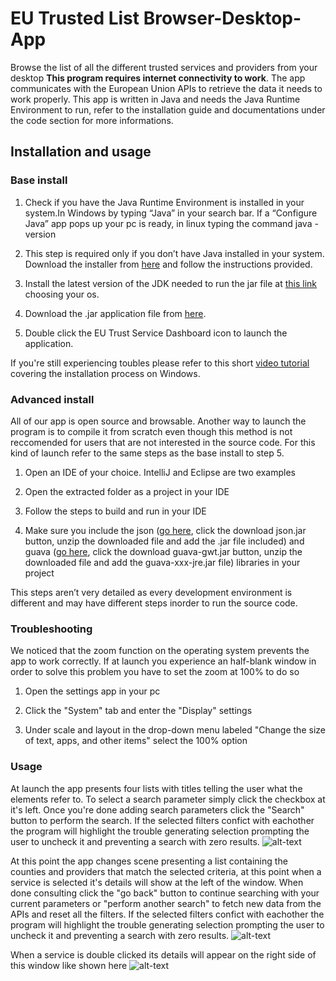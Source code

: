 # EU Trusted List Browser-Desktop-App
Browse the list of all the different trusted services and providers from your desktop
**This program requires internet connectivity to work**.
The app communicates with the European Union APIs to retrieve the data it needs to work properly.
This app is written in Java and needs the Java Runtime Environment to run, refer to the installation guide and documentations under the code section for more informations.
## Installation and usage
### Base install
1) Check if you have the Java Runtime Environment is installed in your system.In Windows by typing “Java” in your search bar. If a “Configure Java” app pops up your pc is ready, in linux typing the command java -version

2) This step is required only if you don’t have Java installed in your system. Download the installer from [here](https://www.java.com/en/) and follow the instructions provided.

3) Install the latest version of the JDK needed to run the jar file at [this link](https://www.oracle.com/java/technologies/downloads/) choosing your os.

4) Download the .jar application file from [here](https://github.com/thelion154/EU-Trusted-List-Browser-Desktop-App/raw/main/EU%20Trust%20Service%20Dashboard.jar).

5) Double click the EU Trust Service Dashboard icon to launch the application.

If you're still experiencing toubles please refer to this short [video tutorial](https://drive.google.com/file/d/1SdrLQqAlHp4572PfLHnSLe_gjXEr7aLA/view?usp=sharing) covering the installation process on Windows.

### Advanced install
All of our app is open source and browsable. Another way to launch the program is to compile it from scratch even though this method is not reccomended for users that are not interested in the source code. For this kind of launch refer to the same steps as the base install to step 5.

1) Open an IDE of your choice. IntelliJ and Eclipse are two examples

2) Open the extracted folder as a project in your IDE

3) Follow the steps to build and run in your IDE

4) Make sure you include the json ([go here](https://jar-download.com/artifacts/org.json), click the download json.jar button, unzip the downloaded file and add the .jar file included) and guava ([go here](https://jar-download.com/artifacts/com.google.guava), click the download guava-gwt.jar button, unzip the downloaded file and add the guava-xxx-jre.jar file) libraries in your project


This steps aren’t very detailed as every development environment is different and may have different steps inorder to run the source code.

### Troubleshooting
We noticed that the zoom function on the operating system prevents the app to work correctly.
If at launch you experience an half-blank window in order to solve this problem you have to set the zoom at 100% to do so
1) Open the settings app in your pc

2) Click the "System" tab and enter the "Display" settings

3) Under scale and layout in the drop-down menu labeled "Change the size of text, apps, and other items" select the 100% option

### Usage
At launch the app presents four lists with titles telling the user what the elements refer to. To select a search parameter simply click the checkbox at it's left.
Once you're done adding search parameters click the "Search" button to perform the search. If the selected filters confict with eachother the program will highlight the trouble generating selection prompting the user to uncheck it and preventing a search with zero results.
![alt-text](https://i.imgur.com/4txP8Jj.png)


At this point the app changes scene presenting a list containing the counties and providers that match the selected criteria, at this point when a service is selected it's details will show at the left of the window. When done consulting click the "go back" button to continue searching with your current parameters or "perform another search" to fetch new data from the APIs and reset all the filters.
If the selected filters confict with eachother the program will highlight the trouble generating selection prompting the user to uncheck it and preventing a search with zero results.
![alt-text](https://i.imgur.com/dZFvkV8.png)

When a service is double clicked its details will appear on the right side of this window like shown here
![alt-text](https://i.imgur.com/LHyl1f1.png)
